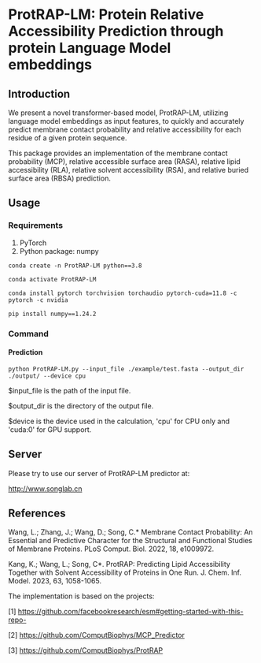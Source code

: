 # ProtRAP-LM: Protein Relative Accessibility Prediction through protein Language Model embeddings
## Introduction

We present a novel transformer-based model, ProtRAP-LM, utilizing language model embeddings as input features, to quickly and accurately predict membrane contact probability and relative accessibility for each residue of a given protein sequence.

This package provides an implementation of the membrane contact probability (MCP), relative accessible surface area (RASA), relative lipid accessibility (RLA), relative solvent accessibility (RSA), and relative buried surface area (RBSA) prediction. 

## Usage
### Requirements
1. PyTorch
2. Python package: numpy

`conda create -n ProtRAP-LM python==3.8`

`conda activate ProtRAP-LM`

`conda install pytorch torchvision torchaudio pytorch-cuda=11.8 -c pytorch -c nvidia`

`pip install numpy==1.24.2`

### Command
#### Prediction
`python ProtRAP-LM.py --input_file ./example/test.fasta --output_dir ./output/ --device cpu`

$input_file is the path of the input file.

$output_dir is the directory of the output file.

$device is the device used in the calculation, 'cpu' for CPU only and 'cuda:0' for GPU support.

## Server
Please try to use our server of ProtRAP-LM predictor at:

http://www.songlab.cn

## References
Wang, L.; Zhang, J.; Wang, D.; Song, C.* Membrane Contact Probability: An Essential and Predictive Character for the Structural and Functional Studies of Membrane Proteins. PLoS Comput. Biol. 2022, 18, e1009972.

Kang, K.; Wang, L.; Song, C*. ProtRAP: Predicting Lipid Accessibility Together with Solvent Accessibility of Proteins in One Run. J. Chem. Inf. Model. 2023, 63, 1058-1065.

The implementation is based on the projects:

[1] https://github.com/facebookresearch/esm#getting-started-with-this-repo-

[2] https://github.com/ComputBiophys/MCP_Predictor

[3] https://github.com/ComputBiophys/ProtRAP
